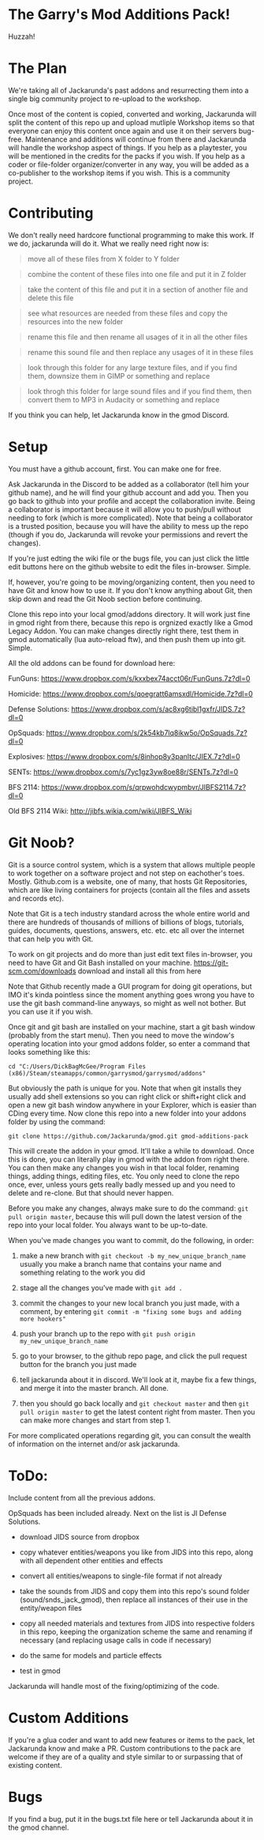 # The Garry's Mod Additions Pack!

Huzzah!

# The Plan

We're taking all of Jackarunda's past addons and resurrecting them into a single big community project to re-upload to the workshop.

Once most of the content is copied, converted and working, Jackarunda will split the content of this repo up and upload mutliple Workshop items so that everyone can enjoy this content once again and use it on their servers bug-free. Maintenance and additions will continue from there and Jackarunda will handle the workshop aspect of things. If you help as a playtester, you will be mentioned in the credits for the packs if you wish. If you help as a coder or file-folder organizer/converter in any way, you will be added as a co-publisher to the workshop items if you wish. This is a community project.

# Contributing

We don't really need hardcore functional programming to make this work. If we do, jackarunda will do it. What we really need right now is:

> move all of these files from X folder to Y folder

> combine the content of these files into one file and put it in Z folder

> take the content of this file and put it in a section of another file and delete this file

> see what resources are needed from these files and copy the resources into the new folder

> rename this file and then rename all usages of it in all the other files

> rename this sound file and then replace any usages of it in these files

> look through this folder for any large texture files, and if you find them, downsize them in GIMP or something and replace

> look throgh this folder for large sound files and if you find them, then convert them to MP3 in Audacity or something and replace

If you think you can help, let Jackarunda know in the gmod Discord.

# Setup

You must have a github account, first. You can make one for free.

Ask Jackarunda in the Discord to be added as a collaborator (tell him your github name), and he will find your github account and add you. Then you go back to github into your profile and accept the collaboration invite. Being a collaborator is important because it will allow you to push/pull without needing to fork (which is more complicated). Note that being a collaborator is a trusted position, because you will have the ability to mess up the repo (though if you do, Jackarunda will revoke your permissions and revert the changes).

If you're just edting the wiki file or the bugs file, you can just click the little edit buttons here on the github website to edit the files in-browser. Simple.

If, however, you're going to be moving/organizing content, then you need to have Git and know how to use it.
If you don't know anything about Git, then skip down and read the Git Noob section before continuing.

Clone this repo into your local gmod/addons directory. It will work just fine in gmod right from there, because this repo is orgnized exactly like a Gmod Legacy Addon. You can make changes directly right there, test them in gmod automatically (lua auto-reload ftw), and then push them up into git. Simple.

All the old addons can be found for download here:

FunGuns: https://www.dropbox.com/s/kxxbex74acct06r/FunGuns.7z?dl=0

Homicide: https://www.dropbox.com/s/qoegratt6amsxdl/Homicide.7z?dl=0

Defense Solutions: https://www.dropbox.com/s/ac8xg6tibl1gxfr/JIDS.7z?dl=0

OpSquads: https://www.dropbox.com/s/2k54kb7lq8ikw5o/OpSquads.7z?dl=0

Explosives: https://www.dropbox.com/s/8inhop8y3panltc/JIEX.7z?dl=0

SENTs: https://www.dropbox.com/s/7yc1gz3yw8oe88r/SENTs.7z?dl=0

BFS 2114: https://www.dropbox.com/s/qrpwohdcwypmbvr/JIBFS2114.7z?dl=0

Old BFS 2114 Wiki: http://jibfs.wikia.com/wiki/JIBFS_Wiki 

# Git Noob?

Git is a source control system, which is a system that allows multiple people to work together on a software project and not step on eachother's toes. Mostly. Github.com is a website, one of many, that hosts Git Repositories, which are like living containers for projects (contain all the files and assets and records etc).

Note that Git is a tech industry standard across the whole entire world and there are hundreds of thousands of millions of billions of blogs, tutorials, guides, documents, questions, answers, etc. etc. etc all over the internet that can help you with Git.

To work on git projects and do more than just edit text files in-browser, you need to have Git and Git Bash installed on your machine.
https://git-scm.com/downloads download and install all this from here

Note that Github recently made a GUI program for doing git operations, but IMO it's kinda pointless since the moment anything goes wrong you have to use the git bash command-line anyways, so might as well not bother. But you can use it if you wish.

Once git and git bash are installed on your machine, start a git bash window (probably from the start menu). Then you need to move the window's operating location into your gmod addons folder, so enter a command that looks something like this:

`cd "C:/Users/DickBagMcGee/Program Files (x86)/Steam/steamapps/common/garrysmod/garrysmod/addons"`

But obviously the path is unique for you. Note that when git installs they usually add shell extensions so you can right click or shift+right click and open a new git bash window anywhere in your Explorer, which is easier than CDing every time. Now clone this repo into a new folder into your addons folder by using the command:

`git clone https://github.com/Jackarunda/gmod.git gmod-additions-pack`

This will create the addon in your gmod. It'll take a while to download. Once this is done, you can literally play in gmod with the addon from right there. You can then make any changes you wish in that local folder, renaming things, adding things, editing files, etc. You only need to clone the repo once, ever, unless yours gets really badly messed up and you need to delete and re-clone. But that should never happen.

Before you make any changes, always make sure to do the command: `git pull origin master`, because this will pull down the latest version of the repo into your local folder. You always want to be up-to-date.

When you've made changes you want to commit, do the following, in order:

1. make a new branch with 
`git checkout -b my_new_unique_branch_name`
usually you make a branch name that contains your name and something relating to the work you did

2. stage all the changes you've made with 
`git add .`

3. commit the changes to your new local branch you just made, with a comment, by entering 
`git commit -m "fixing some bugs and adding more hookers"`

4. push your branch up to the repo with 
`git push origin my_new_unique_branch_name`

5. go to your browser, to the github repo page, and click the pull request button for the branch you just made

6. tell jackarunda about it in discord. We'll look at it, maybe fix a few things, and merge it into the master branch. All done.

7. then you should go back locally and `git checkout master` and then `git pull origin master` to get the latest content right from master. Then you can make more changes and start from step 1.

For more complicated operations regarding git, you can consult the wealth of information on the internet and/or ask jackarunda.

# ToDo:

Include content from all the previous addons.

OpSquads has been included already. Next on the list is JI Defense Solutions.

- download JIDS source from dropbox
- copy whatever entities/weapons you like from JIDS into this repo, along with all dependent other entities and effects
- convert all entities/weapons to single-file format if not already
- take the sounds from JIDS and copy them into this repo's sound folder (sound/snds_jack_gmod), then replace all instances of their use in the entity/weapon files
- copy all needed materials and textures from JIDS into respective folders in this repo, keeping the organization scheme the same and renaming if necessary (and replacing usage calls in code if necessary)
- do the same for models and particle effects

- test in gmod

Jackarunda will handle most of the fixing/optimizing of the code.

# Custom Additions

If you're a glua coder and want to add new features or items to the pack, let Jackarunda know and make a PR. Custom contributions to the pack are welcome if they are of a quality and style similar to or surpassing that of existing content.

# Bugs

If you find a bug, put it in the bugs.txt file here or tell Jackarunda about it in the gmod channel.
